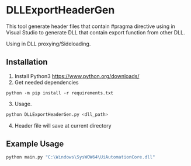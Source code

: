 # DLLExportHeaderGen
This tool generate header files that contain #pragma directive using in Visual Studio to generate DLL that contain export function from other DLL.

Using in DLL proxying/Sideloading.

## Installation
1. Install Python3 https://www.python.org/downloads/
2. Get needed dependencies
```
python -m pip install -r requirements.txt
```

3. Usage.
```bash
python DLLExportHeaderGen.py <dll_path>
```
4. Header file will save at current directory

## Example Usage
```sh
python main.py "C:\Windows\SysWOW64\UiAutomationCore.dll"
```



